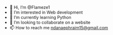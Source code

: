 - 👋 Hi, I’m @Flameze1
- 👀 I’m interested in Web development 
- 🌱 I’m currently learning Python 
- 💞️ I’m looking to collaborate on a website 
- 📫 How to reach me ndanaephraim15@gmail.com

<!---
Flameze1/Flameze1 is a ✨ special ✨ repository because its `README.md` (this file) appears on your GitHub profile.
You can click the Preview link to take a look at your changes.
--->
